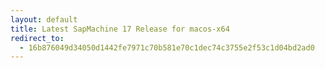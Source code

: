 ```yaml
---
layout: default
title: Latest SapMachine 17 Release for macos-x64
redirect_to:
  - 16b876049d34050d1442fe7971c70b581e70c1dec74c3755e2f53c1d04bd2ad0
---
```

